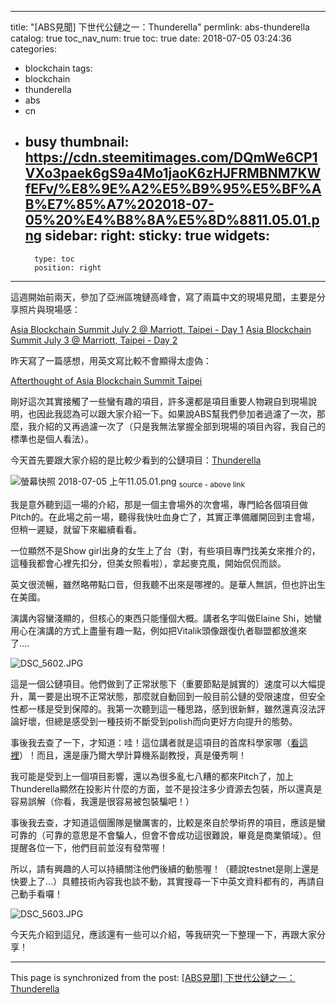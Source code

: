 
---
title: "[ABS見聞] 下世代公鏈之一：Thunderella"
permlink: abs-thunderella
catalog: true
toc_nav_num: true
toc: true
date: 2018-07-05 03:24:36
categories:
- blockchain
tags:
- blockchain
- thunderella
- abs
- cn
- busy
thumbnail: https://cdn.steemitimages.com/DQmWe6CP1VXo3paek6gS9a4Mo1jaoK6zHJFRMBNM7KWfEFv/%E8%9E%A2%E5%B9%95%E5%BF%AB%E7%85%A7%202018-07-05%20%E4%B8%8A%E5%8D%8811.05.01.png
sidebar:
    right:
        sticky: true
widgets:
    -
        type: toc
        position: right
---


這週開始前兩天，參加了亞洲區塊鏈高峰會，寫了兩篇中文的現場見聞，主要是分享照片與現場感：

[Asia Blockchain Summit July 2 @ Marriott, Taipei - Day 1](https://steemit.com/blockchain/@deanliu/asia-blockchain-summit-july-2-marriott-taipei-day-1)
[Asia Blockchain Summit July 3 @ Marriott, Taipei - Day 2](https://steemit.com/blockchain/@deanliu/asia-blockchain-summit-july-3-marriott-taipei-day-2)

昨天寫了一篇感想，用英文寫比較不會顯得太虛偽：

[Afterthought of Asia Blockchain Summit Taipei](https://steemit.com/blockchain/@deanliu/afterthought-of-asia-blockchain-summit-taipei)

剛好這次其實接觸了一些蠻有趣的項目，許多還都是項目重要人物親自到現場說明，也因此我認為可以跟大家介紹一下。如果說ABS幫我們參加者過濾了一次，那麼，我介紹的又再過濾一次了（只是我無法掌握全部到現場的項目內容，我自己的標準也是個人看法）。

今天首先要跟大家介紹的是比較少看到的公鏈項目：[Thunderella](https://www.thundercore.com/)

![螢幕快照 2018-07-05 上午11.05.01.png](https://cdn.steemitimages.com/DQmWe6CP1VXo3paek6gS9a4Mo1jaoK6zHJFRMBNM7KWfEFv/%E8%9E%A2%E5%B9%95%E5%BF%AB%E7%85%A7%202018-07-05%20%E4%B8%8A%E5%8D%8811.05.01.png)
<sub>source - above link</sub>

我是意外聽到這一場的介紹，那是一個主會場外的次會場，專門給各個項目做Pitch的。在此場之前一場，聽得我快吐血身亡了，其實正準備離開回到主會場，但稍一遲疑，就留下來繼續看看。

一位顯然不是Show girl出身的女生上了台（對，有些項目專門找美女來推介的，這種我都會心裡先扣分，但美女照看啦），拿起麥克風，開始侃侃而談。

英文很流暢，雖然略帶點口音，但我聽不出來是哪裡的。是華人無誤，但也許出生在美國。

演講內容蠻淺顯的，但核心的東西只能懂個大概。講者名字叫做Elaine Shi，她蠻用心在演講的方式上盡量有趣一點，例如把Vitalik頭像跟復仇者聯盟都放進來了.... 

![DSC_5602.JPG](https://cdn.steemitimages.com/DQmWdqbRJHgBXLwpTw5zXA3gxdxGQpXznHUCRhUq4xpN8JT/DSC_5602.JPG)

這是一個公鏈項目。他們做到了正常狀態下（重要節點是誠實的）速度可以大幅提升，萬一要是出現不正常狀態，那麼就自動回到一般目前公鏈的受限速度，但安全性都一樣是受到保障的。我第一次聽到這一種思路，感到很新鮮，雖然還真沒法評論好壞，但總是感受到一種技術不斷受到polish而向更好方向提升的態勢。

事後我去查了一下，才知道：哇！這位講者就是這項目的首席科學家哪（[看這裡](https://www.thundercore.com/team)）！而且，還是康乃爾大學計算機系副教授，真是優秀啊！

我可能是受到上一個項目影響，還以為很多亂七八糟的都來Pitch了，加上Thunderella顯然在投影片什麼的方面，並不是投注多少資源去包裝，所以還真是容易誤解（你看，我還是很容易被包裝騙吧！）

事後我去查，才知道這個團隊是蠻厲害的，比較是來自於學術界的項目，應該是蠻可靠的（可靠的意思是不會騙人，但會不會成功這很難說，畢竟是商業領域）。但提醒各位一下，他們目前並沒有發幣喔！

所以，請有興趣的人可以持續關注他們後續的動態喔！（聽說testnet是剛上還是快要上了...）具體技術內容我也談不動，其實搜尋一下中英文資料都有的，再請自己動手看囉！

![DSC_5603.JPG](https://cdn.steemitimages.com/DQmTBwrxaTAX2JHygtytzpdTCPbeDMJfMBKb4HXHd9927YQ/DSC_5603.JPG)

今天先介紹到這兒，應該還有一些可以介紹，等我研究一下整理一下，再跟大家分享！

- - -

This page is synchronized from the post: [[ABS見聞] 下世代公鏈之一：Thunderella](https://steemit.com/@deanliu/abs-thunderella)
